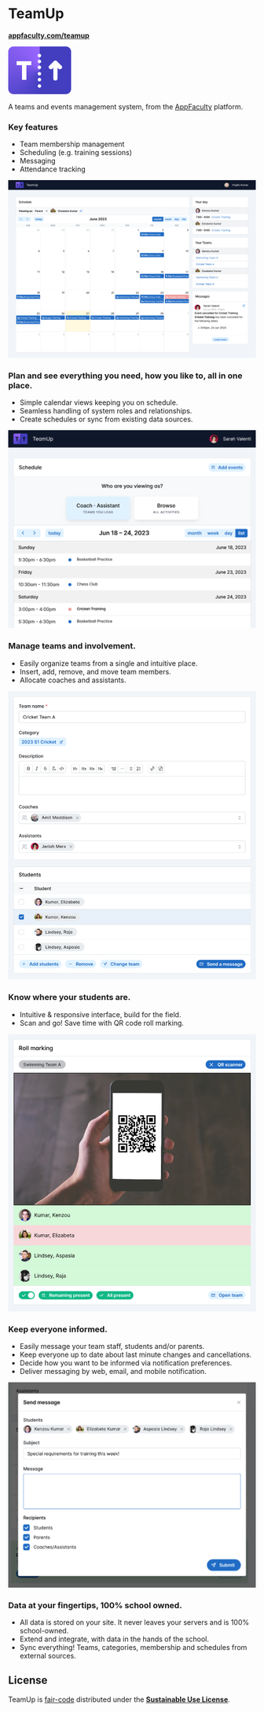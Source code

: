 # TeamUp
**[appfaculty.com/teamup](https://appfaculty.com/teamup)**

![TeamUp Logo](https://github.com/appfaculty/TeamUp/blob/main/images/logo.png?raw=true)

A teams and events management system, from the [AppFaculty](https://appfaculty.com "AppFaculty website") platform.

### Key features
- Team membership management
- Scheduling (e.g. training sessions)
- Messaging
- Attendance tracking

![TeamUp Dashboard](https://github.com/appfaculty/TeamUp/blob/main/images/demo-dashboard.png?raw=true)

### Plan and see everything you need, how you like to, all in one place.
- Simple calendar views keeping you on schedule.
- Seamless handling of system roles and relationships.
- Create schedules or sync from existing data sources.

![TeamUp Schedule](https://github.com/appfaculty/TeamUp/blob/main/images/demo-schedule.png?raw=true)

### Manage teams and involvement.
- Easily organize teams from a single and intuitive place.
- Insert, add, remove, and move team members.
- Allocate coaches and assistants.

![TeamUp Teams](https://github.com/appfaculty/TeamUp/blob/main/images/demo-team.png?raw=true)

### Know where your students are.
- Intuitive & responsive interface, build for the field.
- Scan and go! Save time with QR code roll marking.

![TeamUp Attendance](https://github.com/appfaculty/TeamUp/blob/main/images/demo-attendance.png?raw=true)

### Keep everyone informed.
- Easily message your team staff, students and/or parents.
- Keep everyone up to date about last minute changes and cancellations.
- Decide how you want to be informed via notification preferences.
- Deliver messaging by web, email, and mobile notification.

![TeamUp Messaging](https://github.com/appfaculty/TeamUp/blob/main/images/demo-messaging.png?raw=true)

### Data at your fingertips, 100% school owned.
- All data is stored on your site. It never leaves your servers and is 100% school-owned.
- Extend and integrate, with data in the hands of the school.
- Sync everything! Teams, categories, membership and schedules from external sources.

## License
TeamUp is [fair-code](http://faircode.io) distributed under the [**Sustainable Use License**](https://github.com/appfaculty/TeamUp/blob/main/LICENSE.md).
